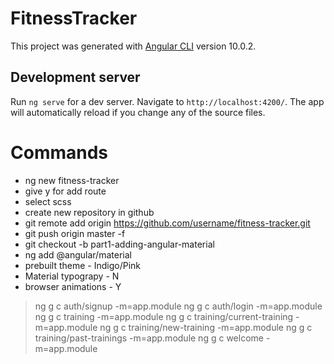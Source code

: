 # FitnessTracker

This project was generated with [Angular CLI](https://github.com/angular/angular-cli) version 10.0.2.

## Development server

Run `ng serve` for a dev server. Navigate to `http://localhost:4200/`. The app will automatically reload if you change any of the source files.

# Commands

* ng new fitness-tracker
* give y for add route
* select scss
* create new repository in github
* git remote add origin https://github.com/username/fitness-tracker.git
* git push origin master -f
* git checkout -b part1-adding-angular-material
* ng add @angular/material
* prebuilt theme - Indigo/Pink
* Material typograpy - N
* browser animations - Y

>ng g c auth/signup -m=app.module
>ng g c auth/login -m=app.module
>ng g c training -m=app.module
>ng g c training/current-training -m=app.module
>ng g c training/new-training -m=app.module
>ng g c training/past-trainings -m=app.module
>ng g c welcome -m=app.module
